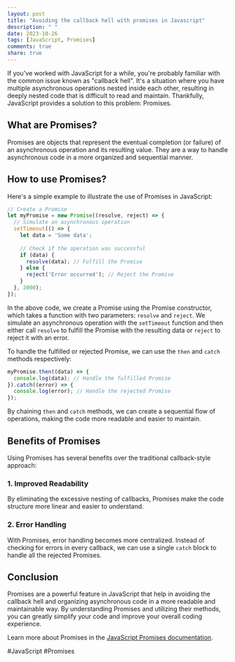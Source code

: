 ```yaml
---
layout: post
title: "Avoiding the callback hell with promises in Javascript"
description: " "
date: 2023-10-26
tags: [JavaScript, Promises]
comments: true
share: true
---
```


If you've worked with JavaScript for a while, you're probably familiar with the common issue known as "callback hell". It's a situation where you have multiple asynchronous operations nested inside each other, resulting in deeply nested code that is difficult to read and maintain. Thankfully, JavaScript provides a solution to this problem: Promises.

## What are Promises?

Promises are objects that represent the eventual completion (or failure) of an asynchronous operation and its resulting value. They are a way to handle asynchronous code in a more organized and sequential manner.

## How to use Promises?

Here's a simple example to illustrate the use of Promises in JavaScript:

```javascript
// Create a Promise
let myPromise = new Promise((resolve, reject) => {
  // Simulate an asynchronous operation
  setTimeout(() => {
    let data = 'Some data';
    
    // Check if the operation was successful
    if (data) {
      resolve(data); // Fulfill the Promise
    } else {
      reject('Error occurred'); // Reject the Promise
    }
  }, 2000);
});
```

In the above code, we create a Promise using the Promise constructor, which takes a function with two parameters: `resolve` and `reject`. We simulate an asynchronous operation with the `setTimeout` function and then either call `resolve` to fulfill the Promise with the resulting data or `reject` to reject it with an error.

To handle the fulfilled or rejected Promise, we can use the `then` and `catch` methods respectively:

```javascript
myPromise.then((data) => {
  console.log(data); // Handle the fulfilled Promise
}).catch((error) => {
  console.log(error); // Handle the rejected Promise
});
```

By chaining `then` and `catch` methods, we can create a sequential flow of operations, making the code more readable and easier to maintain.

## Benefits of Promises

Using Promises has several benefits over the traditional callback-style approach:

### 1. Improved Readability

By eliminating the excessive nesting of callbacks, Promises make the code structure more linear and easier to understand.

### 2. Error Handling

With Promises, error handling becomes more centralized. Instead of checking for errors in every callback, we can use a single `catch` block to handle all the rejected Promises.

## Conclusion

Promises are a powerful feature in JavaScript that help in avoiding the callback hell and organizing asynchronous code in a more readable and maintainable way. By understanding Promises and utilizing their methods, you can greatly simplify your code and improve your overall coding experience.

Learn more about Promises in the [JavaScript Promises documentation](https://developer.mozilla.org/en-US/docs/Web/JavaScript/Reference/Global_Objects/Promise).

\#JavaScript #Promises